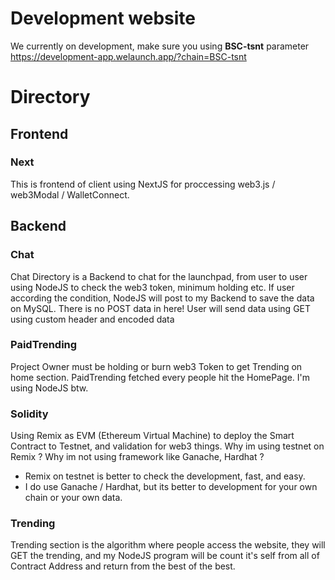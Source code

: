 # Development website
We currently on development, make sure you using **BSC-tsnt** parameter
https://development-app.welaunch.app/?chain=BSC-tsnt

# Directory

## Frontend

### Next
This is frontend of client using NextJS for proccessing web3.js / web3Modal / WalletConnect.

## Backend

### Chat
Chat Directory is a Backend to chat for the launchpad, from user to user using NodeJS to check the web3 token, minimum holding etc.
If user according the condition, NodeJS will post to my Backend to save the data on MySQL.
There is no POST data in here!
User will send data using GET using custom header and encoded data

### PaidTrending
Project Owner must be holding or burn web3 Token to get Trending on home section. PaidTrending fetched every people hit the HomePage.
I'm using NodeJS btw.

### Solidity
Using Remix as EVM (Ethereum Virtual Machine) to deploy the Smart Contract to Testnet, and validation for web3 things.
Why im using testnet on Remix ? Why im not using framework like Ganache, Hardhat ?

- Remix on testnet is better to check the development, fast, and easy.
- I do use Ganache / Hardhat, but its better to development for your own chain or your own data.

### Trending
Trending section is the algorithm where people access the website, they will GET the trending, and my NodeJS program will be count it's self from all of Contract Address and return from the best of the best. 
